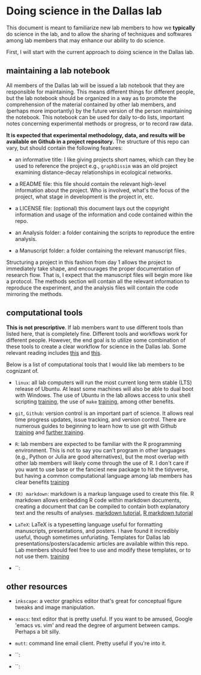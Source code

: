 # Doing science in the Dallas lab

This document is meant to familiarize new lab members to how we **typically** do science in the lab, and to allow the sharing of techniques and softwares among lab members that may enhance our ability to do science. 

First, I will start with the current approach to doing science in the Dallas lab. 


## maintaining a lab notebook

All members of the Dallas lab will be issued a lab notebook that they are responsible for maintaining. This means different things for different people, but the lab notebook should be organized in a way as to promote the comprehension of the material contained by other lab members, and (perhaps more importantly) by the future version of the person maintaining the notebook. This notebook can be used for daily to-do lists, important notes concerning experimental methods or progress, or to record raw data. 

**It is expected that experimental methodology, data, and results will be available on Github in a project repository.** The structure of this repo can vary, but should contain the following features:

+ an informative title: I like giving projects short names, which can they be used to reference the project e.g., `graphDissim` was an old project examining distance-decay relationships in ecological networks. 

+ a README file: this file should contain the relevant high-level information about the project. Who is involved, what's the focus of the project, what stage in development is the project in, etc. 

+ a LICENSE file: (optional) this document lays out the copyright information and usage of the information and code contained within the repo. 

+ an Analysis folder: a folder containing the scripts to reproduce the entire analysis. 

+ a Manuscript folder: a folder containing the relevant manuscript files. 


Structuring a project in this fashion from day 1 allows the project to immediately take shape, and encourages the proper documentation of research flow. That is, I expect that the manuscript files will begin more like a protocol. The methods section will contain all the relevant information to reproduce the experiment, and the analysis files will contain the code mirroring the methods. 




## computational tools

**This is not prescriptive**. If lab members want to use different tools than listed here, that is completely fine. Different tools and workflows work for different people. However, the end goal is to utilize some combination of these tools to create a clear workflow for science in the Dallas lab. Some relevant reading includes [this](http://journals.plos.org/plosbiology/article?id=10.1371/journal.pbio.1001745) and [this](http://journals.plos.org/ploscompbiol/article?id=10.1371/journal.pcbi.1003506).

Below is a list of computational tools that I would like lab members to be cognizant of. 


+ `linux`: all lab computers will run the most current long term stable (LTS) release of Ubuntu. At least some machines will also be able to dual boot with Windows. The use of Ubuntu in the lab allows access to unix shell scripting [training](https://swcarpentry.github.io/shell-novice/), the use of `make` [training](http://swcarpentry.github.io/make-novice/), among other benefits. 

+ `git`, `Github`: version control is an important part of science. It allows real time progress updates, issue tracking, and version control. There are numerous guides to beginning to learn how to use git with Github [training](https://swcarpentry.github.io/git-novice-es/) and [further training](https://guides.github.com/activities/hello-world/). 

+ `R`: lab members are expected to be familiar with the R programming environment. This is not to say you can't program in other languages (e.g., Python or Julia are good alternatives), but the most overlap with other lab members will likely come through the use of R. I don't care if you want to use base or the fanciest new package to hit the tidyverse, but having a common computational language among lab members has clear benefits [training](http://swcarpentry.github.io/r-novice-inflammation/)

+ `(R) markdown`: markdown is a markup language used to create this file. R markdown allows embedding R code within markdown documents, creating a document that can be compiled to contain both explanatory text and the results of analyses. [markdown tutorial](https://www.markdowntutorial.com/), [R markdown tutorial]()

+ `LaTeX`: LaTeX is a typesetting language useful for formatting manuscripts, presentations, and posters. I have found it incredibly useful, though sometimes unfuriating. Templates for Dallas lab presentations/posters/academic articles are available within this repo. Lab members should feel free to use and modify these templates, or to not use them. [training](https://www.latex-tutorial.com/tutorials/)

+ ``:



## other resources

+ `inkscape`: a vector graphics editor that's great for conceptual figure tweaks and image manipulation. 

+ `emacs`: text editor that is pretty useful. If you want to be amused, Google 'emacs vs. vim' and read the degree of argument between camps. Perhaps a bit silly.

+ `mutt`: command line email client. Pretty useful if you're into it. 

+ ``:

+ ``:






